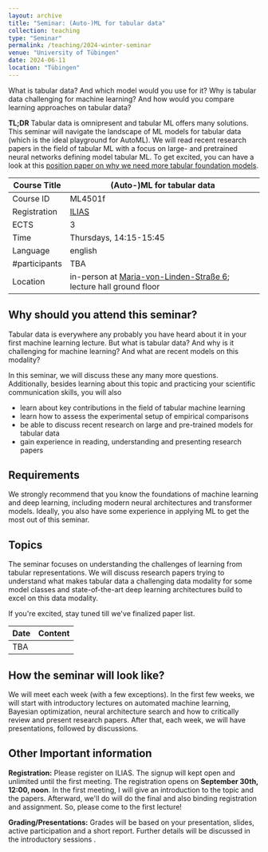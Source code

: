 ```yaml
---
layout: archive
title: "Seminar: (Auto-)ML for tabular data"
collection: teaching
type: "Seminar"
permalink: /teaching/2024-winter-seminar
venue: "University of Tübingen"
date: 2024-06-11
location: "Tübingen"
---
```


What is tabular data? And which model would you use for it? Why is tabular data challenging for machine learning? And how would you compare learning approaches on tabular data?

**TL;DR** Tabular data is omnipresent and tabular ML offers many solutions.  
This seminar will navigate the landscape of ML models for tabular data (which is the ideal playground for AutoML). We will read recent
research papers in the field of tabular ML with a focus on large- and pretrained neural networks defining model tabular ML.
To get excited, you can have a look at this [position paper on why we need more tabular foundation models](https://arxiv.org/abs/2306.08107).


| Course Title | (Auto-)ML for tabular data                                                                                                                                                                                                          |
|--------------|-------------------------------------------------------------------------------------------------------------------------------------------------------------------------------------------------------------------------------------|
| Course ID    | ML4501f                                                                                                                                                                                                                             |
| Registration | [ILIAS](https://ovidius.uni-tuebingen.de/ilias3/goto.php?target=crs_4780184&client_id=pr02)                                                                                                                                         |
| ECTS         | 3                                                                                                                                                                                                                                   |
| Time         | Thursdays, 14:15-15:45                                                                                                                                                                                                              |                                                                                                                                                                                                                                           |
| Language     | english                                                                                                                                                                                                                             |
| #participants | TBA                                                                                                                                                                                                                                 |
| Location     | in-person at [Maria-von-Linden-Straße 6](https://uni-tuebingen.de/einrichtungen/personalvertretungen-beratung-beauftragte/lageplaene/karte-c-sand-aussenbereiche-innenstadt/maria-von-linden-strasse-6/); lecture hall ground floor |

Why should you attend this seminar?
---
Tabular data is everywhere any probably you have heard about it in your first machine learning lecture. 
But what is tabular data? And why is it challenging for machine learning? And what are recent models on this modality?

In this seminar, we will discuss these any many more questions. Additionally, besides learning about this topic and practicing your scientific communication skills, you will also 
  * learn about key contributions in the field of tabular machine learning
  * learn how to assess the experimental setup of empirical comparisons
  * be able to discuss recent research on large and pre-trained models for tabular data
  * gain experience in reading, understanding and presenting research papers 

Requirements
---
We strongly recommend that you know the foundations of machine learning and deep learning, including modern neural architectures and transformer models.
Ideally, you also have some experience in applying ML to get the most out of this seminar.

Topics
---
The seminar focuses on understanding the challenges of learning from tabular representations. We will discuss research 
papers trying to understand what makes tabular data a challenging data modality for some model classes and state-of-the-art
deep learning architectures build to excel on this data modality. 

If you're excited, stay tuned till we've finalized paper list.

| Date | Content                                                                                                                         |
|------|---------------------------------------------------------------------------------------------------------------------------------|
| TBA  |                                                                                        |

How the seminar will look like?
---

We will meet each week (with a few exceptions). In the first few weeks, we will start with introductory lectures on automated machine learning, Bayesian optimization, neural architecture search and how to critically review and present research papers. After that, each week, we will have presentations, followed by discussions.

Other Important information
---

**Registration:** Please register on ILIAS. The signup will kept open and unlimited until the first meeting. The registration opens on **September 30th, 12:00, noon**.
In the first meeting, I will give an introduction to the topic and the papers. Afterward, we'll do will do the final and also binding registration and assignment. So, please come to the first lecture!

**Grading/Presentations:** Grades will be based on your presentation, slides, active participation and a short report. Further details will be discussed in the introductory sessions
.


 

